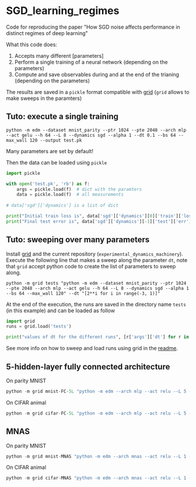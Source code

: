 # SGD_learning_regimes
Code for reproducing the paper "How SGD noise affects performance in distinct regimes of deep learning"


What this code does:
1. Accepts many different [parameters]
2. Perform a single training of a neural network (depending on the parameters)
3. Compute and save observables during and at the end of the trianing (depending on the parameters)

The results are saved in a `pickle` format compatible with [grid](https://github.com/mariogeiger/grid) (`grid` allows to make sweeps in the paramters)

## Tuto: execute a single training

```
python -m edm --dataset mnist_parity --ptr 1024 --pte 2048 --arch mlp --act gelu --h 64 --L 8 --dynamics sgd --alpha 1 --dt 0.1 --bs 64 --max_wall 120 --output test.pk
```

Many parameters are set by default!

Then the data can be loaded using `pickle`
```python
import pickle

with open('test.pk', 'rb') as f:
    args = pickle.load(f)  # dict with the paramters
    data = pickle.load(f)  # all measurements
    
# data['sgd']['dynamics'] is a list of dict

print("Initial train loss is", data['sgd']['dynamics'][0]['train']['loss'])
print("Final test error is", data['sgd']['dynamics'][-1]['test']['err'])
```


## Tuto: sweeping over many parameters

Install [grid](https://github.com/mariogeiger/grid) and the current repository (`experimental_dynamics_machinery`).
Execute the following line that makes a sweep along the parameter `dt`, note that `grid` accept python code to create the list of parameters to sweep along.

```
python -m grid tests "python -m edm --dataset mnist_parity --ptr 1024 --pte 2048 --arch mlp --act gelu --h 64 --L 8 --dynamics sgd --alpha 1 --bs 64 --max_wall 120" --dt "[2**i for i in range(-3, 1)]"
```

At the end of the execution, the runs are saved in the directory name `tests` (in this example) and can be loaded as follow
```python
import grid
runs = grid.load('tests')

print("values of dt for the different runs", [r['args']['dt'] for r in runs])
```

See more info on how to sweep and load runs using grid in the [readme](https://github.com/mariogeiger/grid#readme).



## 5-hidden-layer fully connected architecture

On parity MNIST
```python
python -m grid mnist-FC-5L "python -m edm --arch mlp --act relu --L 5 --h 128 --alpha 32768 --dataset mnist_parity --pte 32768 --loss hinge --dynamics sgd --bs 16 --ckpt_grad_stats 128 --max_wall 10000" --seed_init "[i for i in range(5)]" --ptr "[1024, 2048, 4096, 8192, 16384]" --temp "[2**i for i in range(-13,3)]"
```

On CIFAR animal
```python
python -m grid cifar-FC-5L "python -m edm --arch mlp --act relu --L 5 --h 128 --alpha 32768 --dataset cifar_animal --pte 32768 --loss hinge --dynamics sgd --bs 16 --ckpt_grad_stats 128 --max_wall 10000" --seed_init "[i for i in range(5)]" --ptr "[1024, 2048, 4096, 8192, 16384]" --temp "[2**i for i in range(-13,3)]"
```


## MNAS

On parity MNIST
```python
python -m grid mnist-MNAS "python -m edm --arch mnas --act relu --L 1 --h 64 --alpha 32768 --dataset mnist_parity --pte 32768 --loss hinge --dynamics sgd --bs 16 --ckpt_grad_stats 128 --max_wall 10000" --seed_init "[i for i in range(5)]" --ptr "[1024, 2048, 4096, 8192, 16384]" --temp "[2**i for i in range(-20,1)]"
```

On CIFAR animal
```python
python -m grid cifar-MNAS "python -m edm --arch mnas --act relu --L 1 --h 64 --alpha 32768 --dataset cifar_animal --pte 32768 --loss hinge --dynamics sgd --bs 16 --ckpt_grad_stats 128 --max_wall 8000" --seed_init "[i for i in range(5)]" --ptr "[1024, 2048, 4096, 8192, 16384]" --temp "[2**i for i in range(-20,1)]"
```


